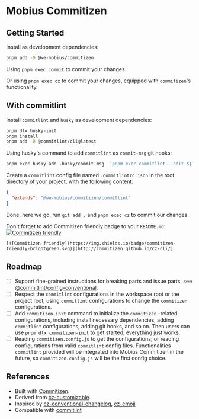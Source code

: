 # Mobius Commitizen

## Getting Started

Install as development dependencies:

```sh
pnpm add -D @we-mobius/commitizen
```

Using `pnpm exec commit` to commit your changes.

Or using `pnpm exec cz` to commit your changes, equipped with `commitizen`'s functionality.

## With commitlint

Install `commitlint` and `husky` as development dependencies:

```sh
pnpm dlx husky-init
pnpm install
pnpm add -D @commitlint/cli@latest
```

Using husky's command to add `commitlint` as `commit-msg` git hooks:

```sh
pnpm exec husky add .husky/commit-msg  'pnpm exec commitlint --edit ${1}'
```

Create a `commitlint` config file named `.commitlintrc.json` in the root directory of your project, with the following content:

```json
{
  "extends": "@we-mobius/commitizen/commitlint"
}
```

Done, here we go, run `git add .` and `pnpm exec cz` to commit our changes.

Don't forget to add Commitizen friendly badge to your `README.md`: [![Commitizen friendly](https://img.shields.io/badge/commitizen-friendly-brightgreen.svg)](http://commitizen.github.io/cz-cli/)

```
[![Commitizen friendly](https://img.shields.io/badge/commitizen-friendly-brightgreen.svg)](http://commitizen.github.io/cz-cli/)
```

## Roadmap

- [ ] Support fine-grained instructions for breaking parts and issue parts, see [@commitlint/config-conventional](https://github.com/conventional-changelog/commitlint/blob/master/@commitlint/config-conventional/index.js).
- [ ] Respect the `commitlint` configurations in the workspace root or the project root, using `commitlint` configurations to change the `commitizen` configurations.
- [ ] Add `commitizen-init` command to initialize the `commitizen` -related configurations, including install necessary dependencies, adding `commitlint` configurations, adding git hooks, and so on. Then users can use `pnpm dlx commitizen-init` to get started, everything just works.
- [ ] Reading `commitizen.config.js` to get the configurations; or reading configurations from valid `commitlint` config files. Functionalities `commitlint` provided will be integrated into Mobius Commitizen in the future, so `commitizen.config.js` will be the first config choice.

## References

- Built with [Commitizen](https://github.com/commitizen/cz-cli).
- Derived from [cz-customizable](https://github.com/leoforfree/cz-customizable).
- Inspired by [cz-conventional-changelog](https://github.com/commitizen/cz-conventional-changelog), [cz-emoji](https://github.com/ngryman/cz-emoji)
- Compatible with [commitlint](https://github.com/conventional-changelog/commitlint)
